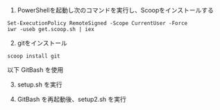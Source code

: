 1. PowerShellを起動し次のコマンドを実行し、Scoopをインストールする
```shell
Set-ExecutionPolicy RemoteSigned -Scope CurrentUser -Force
iwr -useb get.scoop.sh | iex
```

2. gitをインストール
```shell
scoop install git
```

以下 GitBash を使用

3. setup.sh を実行

4. GitBash を再起動後、setup2.sh を実行


